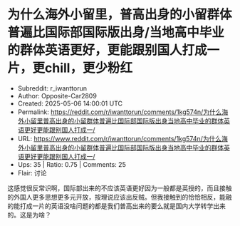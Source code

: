 # 为什么海外小留里，普高出身的小留群体普遍比国际部国际版出身/当地高中毕业的群体英语更好，更能跟别国人打成一片，更chill，更少粉红

- Subreddit: r_iwanttorun
- Author: Opposite-Car2809
- Created: 2025-05-06 14:00:01 UTC
- Permalink: https://reddit.com/r/iwanttorun/comments/1kg574n/为什么海外小留里普高出身的小留群体普遍比国际部国际版出身当地高中毕业的群体英语更好更能跟别国人打成一/
- URL: https://www.reddit.com/r/iwanttorun/comments/1kg574n/为什么海外小留里普高出身的小留群体普遍比国际部国际版出身当地高中毕业的群体英语更好更能跟别国人打成一/
- Ups: 35 | Ratio: 0.75 | Comments: 25
- Flair: 讨论


这感觉很反常识啊，国际部出来的不应该英语更好因为一般都是英授的，而且接触的外国人更多思想更多元开放，按理说应该出反贼。但我接触到的恰恰相反，能融的能打成一片的英语没啥问题的都是我们普高出来的要么就是国内大学转学出来的。这是为啥？

